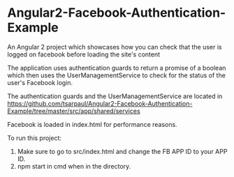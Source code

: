 # Angular2-Facebook-Authentication-Example
An Angular 2 project which showcases how you can check that the user is logged on facebook before loading the site's content

The application uses authentication guards to return a promise of a boolean which then uses the UserManagementService 
to check for the status of the user's Facebook login.

The authentication guards and the UserManagementService are located in https://github.com/tsarpaul/Angular2-Facebook-Authentication-Example/tree/master/src/app/shared/services

Facebook is loaded in index.html for performance reasons.

To run this project:

1. Make sure to go to src/index.html and change the FB APP ID to your APP ID.
2. npm start in cmd when in the directory.
